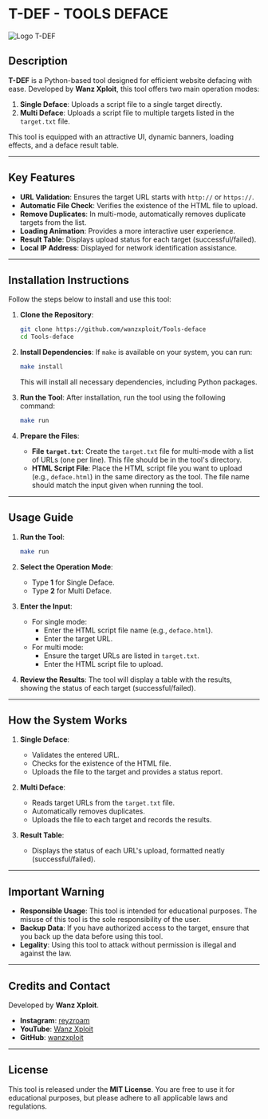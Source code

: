 
# T-DEF - TOOLS DEFACE

![Logo T-DEF](https://raw.githubusercontent.com/wanzxploit/Tools-deface/refs/heads/main/banner.png)

## Description

**T-DEF** is a Python-based tool designed for efficient website defacing with ease. Developed by **Wanz Xploit**, this tool offers two main operation modes:

1. **Single Deface**: Uploads a script file to a single target directly.
2. **Multi Deface**: Uploads a script file to multiple targets listed in the `target.txt` file.

This tool is equipped with an attractive UI, dynamic banners, loading effects, and a deface result table.

---

## Key Features

- **URL Validation**: Ensures the target URL starts with `http://` or `https://`.
- **Automatic File Check**: Verifies the existence of the HTML file to upload.
- **Remove Duplicates**: In multi-mode, automatically removes duplicate targets from the list.
- **Loading Animation**: Provides a more interactive user experience.
- **Result Table**: Displays upload status for each target (successful/failed).
- **Local IP Address**: Displayed for network identification assistance.

---

## Installation Instructions

Follow the steps below to install and use this tool:

1. **Clone the Repository**:
   ```bash
   git clone https://github.com/wanzxploit/Tools-deface
   cd Tools-deface
   ```

2. **Install Dependencies**:
   If `make` is available on your system, you can run:
   ```bash
   make install
   ```

   This will install all necessary dependencies, including Python packages.

3. **Run the Tool**:
   After installation, run the tool using the following command:
   ```bash
   make run
   ```

4. **Prepare the Files**:
   - **File `target.txt`**: Create the `target.txt` file for multi-mode with a list of URLs (one per line). This file should be in the tool's directory.
   - **HTML Script File**: Place the HTML script file you want to upload (e.g., `deface.html`) in the same directory as the tool. The file name should match the input given when running the tool.

---

## Usage Guide

1. **Run the Tool**:
   ```bash
   make run
   ```

2. **Select the Operation Mode**:
   - Type **1** for Single Deface.
   - Type **2** for Multi Deface.

3. **Enter the Input**:
   - For single mode:
     - Enter the HTML script file name (e.g., `deface.html`).
     - Enter the target URL.
   - For multi mode:
     - Ensure the target URLs are listed in `target.txt`.
     - Enter the HTML script file to upload.

4. **Review the Results**:
   The tool will display a table with the results, showing the status of each target (successful/failed).

---

## How the System Works

1. **Single Deface**:
   - Validates the entered URL.
   - Checks for the existence of the HTML file.
   - Uploads the file to the target and provides a status report.

2. **Multi Deface**:
   - Reads target URLs from the `target.txt` file.
   - Automatically removes duplicates.
   - Uploads the file to each target and records the results.

3. **Result Table**:
   - Displays the status of each URL's upload, formatted neatly (successful/failed).

---

## Important Warning

- **Responsible Usage**:
  This tool is intended for educational purposes. The misuse of this tool is the sole responsibility of the user.
- **Backup Data**:
  If you have authorized access to the target, ensure that you back up the data before using this tool.
- **Legality**:
  Using this tool to attack without permission is illegal and against the law.

---

## Credits and Contact

Developed by **Wanz Xploit**.

- **Instagram**: [reyzroam](https://www.instagram.com/reyzroam/)
- **YouTube**: [Wanz Xploit](https://www.youtube.com/c/wanzxploit/)
- **GitHub**: [wanzxploit](https://github.com/wanzxploit)

---

## License

This tool is released under the **MIT License**. You are free to use it for educational purposes, but please adhere to all applicable laws and regulations.

